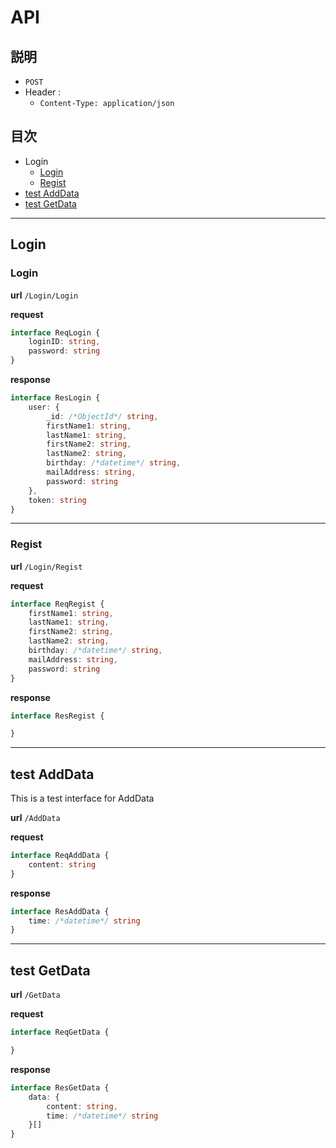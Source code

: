
# API

## 説明

-  `POST`
-  Header :
    - `Content-Type: application/json`

## 目次

- Login
    - [Login](#/Login/Login)
    - [Regist](#/Login/Regist)
- [test AddData](#/AddData)
- [test GetData](#/GetData)

---

## Login

### Login <a id="/Login/Login"></a>

**url**
 `/Login/Login`

**request**
```ts
interface ReqLogin {
    loginID: string,
    password: string
}
```

**response**
```ts
interface ResLogin {
    user: {
        _id: /*ObjectId*/ string,
        firstName1: string,
        lastName1: string,
        firstName2: string,
        lastName2: string,
        birthday: /*datetime*/ string,
        mailAddress: string,
        password: string
    },
    token: string
}
```

---

### Regist <a id="/Login/Regist"></a>

**url**
 `/Login/Regist`

**request**
```ts
interface ReqRegist {
    firstName1: string,
    lastName1: string,
    firstName2: string,
    lastName2: string,
    birthday: /*datetime*/ string,
    mailAddress: string,
    password: string
}
```

**response**
```ts
interface ResRegist {

}
```

---

## test AddData <a id="/AddData"></a>

This is a test interface for AddData

**url**
 `/AddData`

**request**
```ts
interface ReqAddData {
    content: string
}
```

**response**
```ts
interface ResAddData {
    time: /*datetime*/ string
}
```

---

## test GetData <a id="/GetData"></a>

**url**
 `/GetData`

**request**
```ts
interface ReqGetData {

}
```

**response**
```ts
interface ResGetData {
    data: {
        content: string,
        time: /*datetime*/ string
    }[]
}
```

